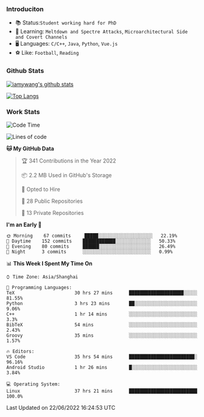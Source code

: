 ### Introduciton

- 📚 Status:`Student working hard for PhD`
- 🔎 Learning: `Meltdown and Spectre Attacks`, `Microarchitectural Side and Covert Channels`
- 🖥️ Languages: `C/C++`, `Java`, `Python`, `Vue.js`
- ⚽ Like: `Football`, `Reading`

### Github Stats

[![iamywang's github stats](https://github-readme-stats.vercel.app/api?username=iamywang&count_private=true&show_icons=true)]()

[![Top Langs](https://github-readme-stats.vercel.app/api/top-langs/?username=iamywang&layout=compact)]()

### Work Stats

<!--START_SECTION:waka-->
![Code Time](http://img.shields.io/badge/Code%20Time-0%20secs-blue)

![Lines of code](https://img.shields.io/badge/From%20Hello%20World%20I%27ve%20Written--40%20Thousand%20lines%20of%20code-blue)

**🐱 My GitHub Data** 

> 🏆 341 Contributions in the Year 2022
 > 
> 📦 2.2 MB Used in GitHub's Storage 
 > 
> 💼 Opted to Hire
 > 
> 📜 28 Public Repositories 
 > 
> 🔑 13 Private Repositories  
 > 
**I'm an Early 🐤** 

```text
🌞 Morning    67 commits     █████░░░░░░░░░░░░░░░░░░░░   22.19% 
🌆 Daytime    152 commits    ████████████░░░░░░░░░░░░░   50.33% 
🌃 Evening    80 commits     ██████░░░░░░░░░░░░░░░░░░░   26.49% 
🌙 Night      3 commits      ░░░░░░░░░░░░░░░░░░░░░░░░░   0.99%

```


📊 **This Week I Spent My Time On** 

```text
⌚︎ Time Zone: Asia/Shanghai

💬 Programming Languages: 
TeX                      30 hrs 27 mins      ████████████████████░░░░░   81.55% 
Python                   3 hrs 23 mins       ██░░░░░░░░░░░░░░░░░░░░░░░   9.06% 
C++                      1 hr 14 mins        ░░░░░░░░░░░░░░░░░░░░░░░░░   3.3% 
BibTeX                   54 mins             ░░░░░░░░░░░░░░░░░░░░░░░░░   2.43% 
Groovy                   35 mins             ░░░░░░░░░░░░░░░░░░░░░░░░░   1.57%

🔥 Editors: 
VS Code                  35 hrs 54 mins      ████████████████████████░   96.16% 
Android Studio           1 hr 26 mins        █░░░░░░░░░░░░░░░░░░░░░░░░   3.84%

💻 Operating System: 
Linux                    37 hrs 21 mins      █████████████████████████   100.0%

```


 Last Updated on 22/06/2022 16:24:53 UTC
<!--END_SECTION:waka-->
